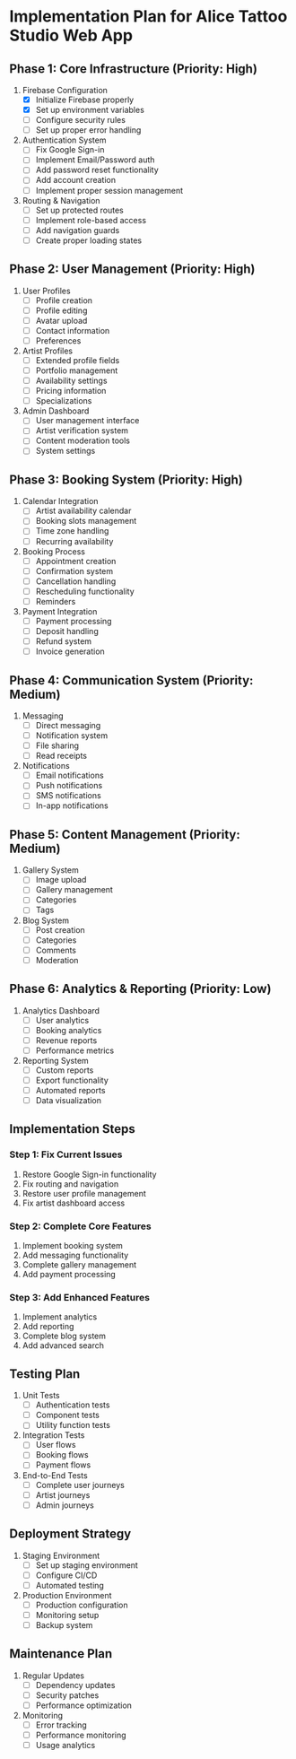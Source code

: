 # Implementation Plan for Alice Tattoo Studio Web App

## Phase 1: Core Infrastructure (Priority: High)
1. Firebase Configuration
   - [x] Initialize Firebase properly
   - [x] Set up environment variables
   - [ ] Configure security rules
   - [ ] Set up proper error handling

2. Authentication System
   - [ ] Fix Google Sign-in
   - [ ] Implement Email/Password auth
   - [ ] Add password reset functionality
   - [ ] Add account creation
   - [ ] Implement proper session management

3. Routing & Navigation
   - [ ] Set up protected routes
   - [ ] Implement role-based access
   - [ ] Add navigation guards
   - [ ] Create proper loading states

## Phase 2: User Management (Priority: High)
1. User Profiles
   - [ ] Profile creation
   - [ ] Profile editing
   - [ ] Avatar upload
   - [ ] Contact information
   - [ ] Preferences

2. Artist Profiles
   - [ ] Extended profile fields
   - [ ] Portfolio management
   - [ ] Availability settings
   - [ ] Pricing information
   - [ ] Specializations

3. Admin Dashboard
   - [ ] User management interface
   - [ ] Artist verification system
   - [ ] Content moderation tools
   - [ ] System settings

## Phase 3: Booking System (Priority: High)
1. Calendar Integration
   - [ ] Artist availability calendar
   - [ ] Booking slots management
   - [ ] Time zone handling
   - [ ] Recurring availability

2. Booking Process
   - [ ] Appointment creation
   - [ ] Confirmation system
   - [ ] Cancellation handling
   - [ ] Rescheduling functionality
   - [ ] Reminders

3. Payment Integration
   - [ ] Payment processing
   - [ ] Deposit handling
   - [ ] Refund system
   - [ ] Invoice generation

## Phase 4: Communication System (Priority: Medium)
1. Messaging
   - [ ] Direct messaging
   - [ ] Notification system
   - [ ] File sharing
   - [ ] Read receipts

2. Notifications
   - [ ] Email notifications
   - [ ] Push notifications
   - [ ] SMS notifications
   - [ ] In-app notifications

## Phase 5: Content Management (Priority: Medium)
1. Gallery System
   - [ ] Image upload
   - [ ] Gallery management
   - [ ] Categories
   - [ ] Tags

2. Blog System
   - [ ] Post creation
   - [ ] Categories
   - [ ] Comments
   - [ ] Moderation

## Phase 6: Analytics & Reporting (Priority: Low)
1. Analytics Dashboard
   - [ ] User analytics
   - [ ] Booking analytics
   - [ ] Revenue reports
   - [ ] Performance metrics

2. Reporting System
   - [ ] Custom reports
   - [ ] Export functionality
   - [ ] Automated reports
   - [ ] Data visualization

## Implementation Steps

### Step 1: Fix Current Issues
1. Restore Google Sign-in functionality
2. Fix routing and navigation
3. Restore user profile management
4. Fix artist dashboard access

### Step 2: Complete Core Features
1. Implement booking system
2. Add messaging functionality
3. Complete gallery management
4. Add payment processing

### Step 3: Add Enhanced Features
1. Implement analytics
2. Add reporting
3. Complete blog system
4. Add advanced search

## Testing Plan
1. Unit Tests
   - [ ] Authentication tests
   - [ ] Component tests
   - [ ] Utility function tests

2. Integration Tests
   - [ ] User flows
   - [ ] Booking flows
   - [ ] Payment flows

3. End-to-End Tests
   - [ ] Complete user journeys
   - [ ] Artist journeys
   - [ ] Admin journeys

## Deployment Strategy
1. Staging Environment
   - [ ] Set up staging environment
   - [ ] Configure CI/CD
   - [ ] Automated testing

2. Production Environment
   - [ ] Production configuration
   - [ ] Monitoring setup
   - [ ] Backup system

## Maintenance Plan
1. Regular Updates
   - [ ] Dependency updates
   - [ ] Security patches
   - [ ] Performance optimization

2. Monitoring
   - [ ] Error tracking
   - [ ] Performance monitoring
   - [ ] Usage analytics
